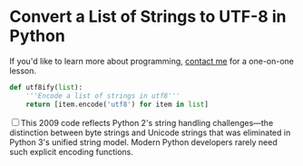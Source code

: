 # Convert a List of Strings to UTF-8 in Python

  If you'd like to learn more about programming, [contact me](/contact-me/) for a one\-on\-one lesson.

```python
def utf8ify(list):
    '''Encode a list of strings in utf8'''
    return [item.encode('utf8') for item in list]
```

<label for="sn-python-utf8" class="margin-toggle sidenote-number"></label><input type="checkbox" id="sn-python-utf8" class="margin-toggle"/><span class="sidenote">This 2009 code reflects Python 2's string handling challenges—the distinction between byte strings and Unicode strings that was eliminated in Python 3's unified string model. Modern Python developers rarely need such explicit encoding functions.</span>

  